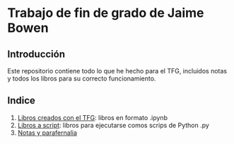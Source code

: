 # Trabajo de fin de grado de Jaime Bowen  
## Introducción 
Este repositorio contiene todo lo que he hecho para el TFG, incluidos notas y todos los libros para su correcto funcionamiento.
## Indice
1. [Libros creados con el TFG](https://github.com/jaimebw/tfg/tree/master/libros): libros en formato .ipynb
2. [Libros a script](https://github.com/jaimebw/tfg/tree/master/libros_a_scripts): libros para ejecutarse comos scrips de Python .py
3. [Notas y parafernalia ](https://github.com/jaimebw/tfg/tree/master/Notas)

